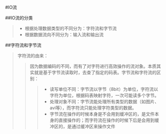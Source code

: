 #IO流

##IO流的分类
>+ 根据处理数据类型的不同分为：字符流和字节流
>+ 根据数据流向不同分为：输入流和输出流

##字符流和字节流
> 字符流的由来： 
>> 因为数据编码的不同，而有了对字符进行高效操作的流对象。本质其实就是基于字节流读取时，去查了指定的码表。字节流和字符流的区别：
>>>+ 读写单位不同：字节流以字节（8bit）为单位，字符流以字符为单位，根据码表映射字符，一次可能读多个字节。
>>>+ 处理对象不同：字节流能处理所有类型的数据（如图片、avi等），而字符流只能处理字符类型的数据。
>>>+ 字节流在操作的时候本身是不会用到缓冲区的，是文件本身的直接操作的；而字符流在操作的时候下后是会用到缓冲区的，是通过缓冲区来操作文件